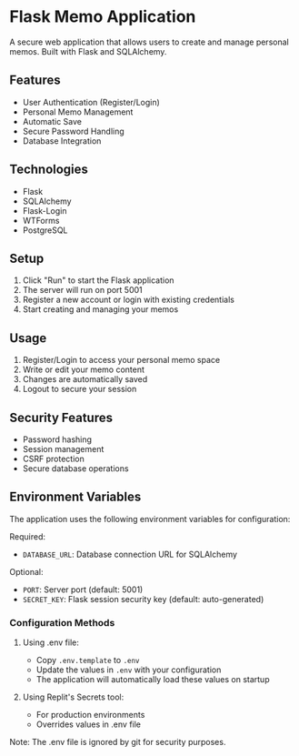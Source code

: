 # Flask Memo Application

A secure web application that allows users to create and manage personal memos. Built with Flask and SQLAlchemy.

## Features

- User Authentication (Register/Login)
- Personal Memo Management
- Automatic Save
- Secure Password Handling
- Database Integration

## Technologies

- Flask
- SQLAlchemy
- Flask-Login
- WTForms
- PostgreSQL

## Setup

1. Click "Run" to start the Flask application
2. The server will run on port 5001
3. Register a new account or login with existing credentials
4. Start creating and managing your memos

## Usage

1. Register/Login to access your personal memo space
2. Write or edit your memo content
3. Changes are automatically saved
4. Logout to secure your session

## Security Features

- Password hashing
- Session management
- CSRF protection
- Secure database operations

## Environment Variables

The application uses the following environment variables for configuration:

Required:
- `DATABASE_URL`: Database connection URL for SQLAlchemy

Optional:
- `PORT`: Server port (default: 5001)
- `SECRET_KEY`: Flask session security key (default: auto-generated)

### Configuration Methods

1. Using .env file:
   - Copy `.env.template` to `.env`
   - Update the values in `.env` with your configuration
   - The application will automatically load these values on startup

2. Using Replit's Secrets tool:
   - For production environments
   - Overrides values in .env file

Note: The .env file is ignored by git for security purposes.